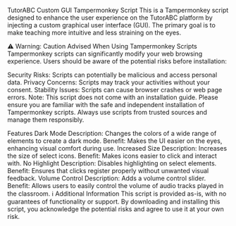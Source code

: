TutorABC Custom GUI Tampermonkey Script
This is a Tampermonkey script designed to enhance the user experience on the TutorABC platform by injecting a custom graphical user interface (GUI). The primary goal is to make teaching more intuitive and less straining on the eyes.

:warning: Warning: Caution Advised When Using Tampermonkey Scripts
Tampermonkey scripts can significantly modify your web browsing experience. Users should be aware of the potential risks before installation:

Security Risks: Scripts can potentially be malicious and access personal data.
Privacy Concerns: Scripts may track your activities without your consent.
Stability Issues: Scripts can cause browser crashes or web page errors.
Note: This script does not come with an installation guide. Please ensure you are familiar with the safe and independent installation of Tampermonkey scripts. Always use scripts from trusted sources and manage them responsibly.

Features
Dark Mode
Description: Changes the colors of a wide range of elements to create a dark mode.
Benefit: Makes the UI easier on the eyes, enhancing visual comfort during use.
Increased Size
Description: Increases the size of select icons.
Benefit: Makes icons easier to click and interact with.
No Highlight
Description: Disables highlighting on select elements.
Benefit: Ensures that clicks register properly without unwanted visual feedback.
Volume Control
Description: Adds a volume control slider.
Benefit: Allows users to easily control the volume of audio tracks played in the classroom.
:information_source: Additional Information
This script is provided as-is, with no guarantees of functionality or support. By downloading and installing this script, you acknowledge the potential risks and agree to use it at your own risk.
